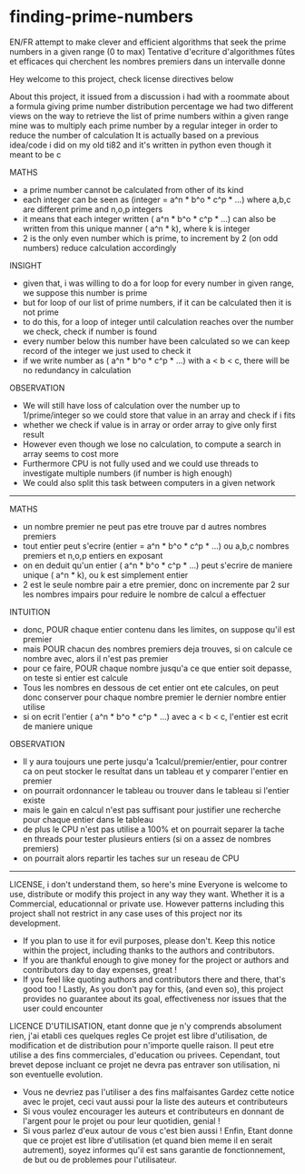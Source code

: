 # finding-prime-numbers
EN/FR attempt to make clever and efficient algorithms that seek the prime numbers in a given range (0 to max)
Tentative d'ecriture d'algorithmes fûtes et efficaces qui cherchent les nombres premiers dans un intervalle donne

Hey welcome to this project, check license directives below

About this project,
it issued from a discussion i had with a roommate about a formula giving prime number distribution percentage
we had two different views on the way to retrieve the list of prime numbers within a given range
mine was to multiply each prime number by a regular integer in order to reduce the number of calculation
It is actually based on a previous idea/code i did on my old ti82 and it's written in python even though it meant to be c

MATHS
- a prime number cannot be calculated from other of its kind
- each integer can be seen as (integer = a^n * b^o * c^p * ...) where a,b,c are different prime and n,o,p integers
- it means that each integer written ( a^n * b^o * c^p * ...) can also be written from this unique manner ( a^n * k), where k is integer
- 2 is the only even number which is prime, to increment by 2 (on odd numbers) reduce calculation accordingly

INSIGHT
- given that, i was willing to do a for loop for every number in given range, we suppose this number is prime
- but for loop of our list of prime numbers, if it can be calculated then it is not prime
- to do this, for a loop of integer until calculation reaches over the number we check, check if number is found
- every number below this number have been calculated so we can keep record of the integer we just used to check it
- if we write number as ( a^n * b^o * c^p * ...) with a < b < c, there will be no redundancy in calculation

OBSERVATION
- We will still have loss of calculation over the number up to 1/prime/integer so we could store that value in an array and check if i fits
- whether we check if value is in array or order array to give only first result
- However even though we lose no calculation, to compute a search in array seems to cost more
- Furthermore CPU is not fully used and we could use threads to investigate multiple numbers (if number is high enough)
- We could also split this task between computers in a given network

---------------------------------------------------------------------------------------------------------------------------------------------

MATHS
- un nombre premier ne peut pas etre trouve par d autres nombres premiers
- tout entier peut s'ecrire (entier = a^n * b^o * c^p * ...) ou a,b,c nombres premiers et n,o,p entiers en exposant
- on en deduit qu'un entier ( a^n * b^o * c^p * ...) peut s'ecrire de maniere unique ( a^n * k), ou k est simplement entier
- 2 est le seule nombre pair a etre premier, donc on incremente par 2 sur les nombres impairs pour reduire le nombre de calcul a effectuer

INTUITION
- donc, POUR chaque entier contenu dans les limites, on suppose qu'il est premier
- mais POUR chacun des nombres premiers deja trouves, si on calcule ce nombre avec, alors il n'est pas premier
- pour ce faire, POUR chaque nombre jusqu'a ce que entier soit depasse, on teste si entier est calcule
- Tous les nombres en dessous de cet entier ont ete calcules, on peut donc conserver pour chaque nombre premier le dernier nombre entier utilise
- si on ecrit l'entier ( a^n * b^o * c^p * ...) avec a < b < c, l'entier est ecrit de maniere unique

OBSERVATION
- Il y aura toujours une perte jusqu'a 1calcul/premier/entier, pour contrer ca on peut stocker le resultat dans un tableau et y comparer l'entier en premier
- on pourrait ordonnancer le tableau ou trouver dans le tableau si l'entier existe
- mais le gain en calcul n'est pas suffisant pour justifier une recherche pour chaque entier dans le tableau
- de plus le CPU n'est pas utilise a 100% et on pourrait separer la tache en threads pour tester plusieurs entiers (si on a assez de nombres premiers)
- on pourrait alors repartir les taches sur un reseau de CPU

----------------------------------------------------------------------------------------------------------------------------------------------

LICENSE, i don't understand them, so here's mine
Everyone is welcome to use, distribute or modify this project in any way they want. Whether it is a Commercial, educationnal or private use.
However patterns including this project shall not restrict in any case uses of this project nor its development.
- If you plan to use it for evil purposes, please don't.
Keep this notice within the project, including thanks to the authors and contributors.
- If you are thankful enough to give money for the project or authors and contributors day to day expenses, great !
- If you feel like quoting authors and contributors there and there, that's good too !
Lastly,
As you don't pay for this, (and even so), this project provides no guarantee about its goal, effectiveness nor issues that the user could encounter

LICENCE D'UTILISATION, etant donne que je n'y comprends absolument rien, j'ai etabli ces quelques regles
Ce projet est libre d'utilisation, de modification et de distribution pour n'importe quelle raison. Il peut etre utilise a des fins commerciales, d'education ou privees.
Cependant, tout brevet depose incluant ce projet ne devra pas entraver son utilisation, ni son eventuelle evolution.
- Vous ne devriez pas l'utiliser a des fins malfaisantes
Gardez cette notice avec le projet, ceci vaut aussi pour la liste des auteurs et contributeurs
- Si vous voulez encourager les auteurs et contributeurs en donnant de l'argent pour le projet ou pour leur quotidien, genial !
- Si vous parlez d'eux autour de vous c'est bien aussi !
Enfin,
Etant donne que ce projet est libre d'utilisation (et quand bien meme il en serait autrement),
soyez informes qu'il est sans garantie de fonctionnement, de but ou de problemes pour l'utilisateur.
